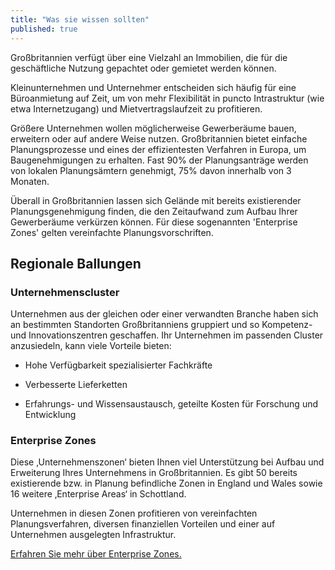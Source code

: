 ```yaml
---
title: "Was sie wissen sollten"
published: true
---
```


Großbritannien verfügt über eine Vielzahl an Immobilien, die für die geschäftliche Nutzung gepachtet oder gemietet werden können.

Kleinunternehmen und Unternehmer entscheiden sich häufig für eine Büroanmietung auf Zeit, um von mehr Flexibilität in puncto Intrastruktur (wie etwa Internetzugang) und Mietvertragslaufzeit zu profitieren.

Größere Unternehmen wollen möglicherweise Gewerberäume bauen, erweitern oder auf andere Weise nutzen. Großbritannien bietet einfache Planungsprozesse und eines der effizientesten Verfahren in Europa, um Baugenehmigungen zu erhalten. Fast 90% der Planungsanträge werden von lokalen Planungsämtern genehmigt, 75% davon innerhalb von 3 Monaten.

Überall in Großbritannien lassen sich Gelände mit bereits existierender Planungsgenehmigung finden, die den Zeitaufwand zum Aufbau Ihrer Gewerberäume verkürzen können. Für diese sogenannten 'Enterprise Zones' gelten vereinfachte Planungsvorschriften.

## Regionale Ballungen

### Unternehmenscluster

Unternehmen aus der gleichen oder einer verwandten Branche haben sich an bestimmten Standorten Großbritanniens gruppiert und so Kompetenz- und Innovationszentren geschaffen. Ihr Unternehmen im passenden Cluster anzusiedeln, kann viele Vorteile bieten:
 
- Hohe Verfügbarkeit spezialisierter Fachkräfte

- Verbesserte Lieferketten

- Erfahrungs- und Wissensaustausch, geteilte Kosten für Forschung und Entwicklung

### Enterprise Zones

Diese ‚Unternehmenszonen‘ bieten Ihnen viel Unterstützung bei Aufbau und Erweiterung Ihres Unternehmens in Großbritannien. Es gibt 50 bereits existierende bzw. in Planung befindliche Zonen in England und Wales sowie 16 weitere ‚Enterprise Areas‘ in Schottland.

Unternehmen in diesen Zonen profitieren von vereinfachten Planungsverfahren, diversen finanziellen Vorteilen und einer auf Unternehmen ausgelegten Infrastruktur.

[Erfahren Sie mehr über Enterprise Zones.](https://www.gov.uk/government/policies/local-enterprise-partnerships-leps-and-enterprise-zones)
